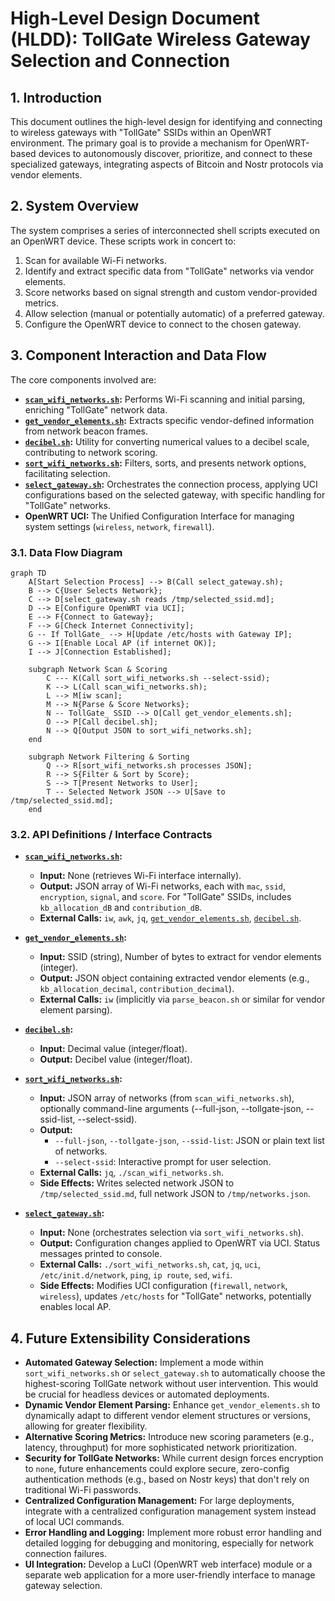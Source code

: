 # High-Level Design Document (HLDD): TollGate Wireless Gateway Selection and Connection

## 1. Introduction

This document outlines the high-level design for identifying and connecting to wireless gateways with "TollGate" SSIDs within an OpenWRT environment. The primary goal is to provide a mechanism for OpenWRT-based devices to autonomously discover, prioritize, and connect to these specialized gateways, integrating aspects of Bitcoin and Nostr protocols via vendor elements.

## 2. System Overview

The system comprises a series of interconnected shell scripts executed on an OpenWRT device. These scripts work in concert to:
1. Scan for available Wi-Fi networks.
2. Identify and extract specific data from "TollGate" networks via vendor elements.
3. Score networks based on signal strength and custom vendor-provided metrics.
4. Allow selection (manual or potentially automatic) of a preferred gateway.
5. Configure the OpenWRT device to connect to the chosen gateway.

## 3. Component Interaction and Data Flow

The core components involved are:

*   **[`scan_wifi_networks.sh`](files/root/scan_wifi_networks.sh):** Performs Wi-Fi scanning and initial parsing, enriching "TollGate" network data.
*   **[`get_vendor_elements.sh`](files/root/get_vendor_elements.sh):** Extracts specific vendor-defined information from network beacon frames.
*   **[`decibel.sh`](files/root/decibel.sh):** Utility for converting numerical values to a decibel scale, contributing to network scoring.
*   **[`sort_wifi_networks.sh`](files/root/sort_wifi_networks.sh):** Filters, sorts, and presents network options, facilitating selection.
*   **[`select_gateway.sh`](files/root/select_gateway.sh):** Orchestrates the connection process, applying UCI configurations based on the selected gateway, with specific handling for "TollGate" networks.
*   **OpenWRT UCI:** The Unified Configuration Interface for managing system settings (`wireless`, `network`, `firewall`).

### 3.1. Data Flow Diagram

```mermaid
graph TD
    A[Start Selection Process] --> B(Call select_gateway.sh);
    B --> C{User Selects Network};
    C --> D[select_gateway.sh reads /tmp/selected_ssid.md];
    D --> E[Configure OpenWRT via UCI];
    E --> F{Connect to Gateway};
    F --> G[Check Internet Connectivity];
    G -- If TollGate_ --> H[Update /etc/hosts with Gateway IP];
    G --> I[Enable Local AP (if internet OK)];
    I --> J[Connection Established];

    subgraph Network Scan & Scoring
        C --- K(Call sort_wifi_networks.sh --select-ssid);
        K --> L(Call scan_wifi_networks.sh);
        L --> M[iw scan];
        M --> N{Parse & Score Networks};
        N -- TollGate_ SSID --> O[Call get_vendor_elements.sh];
        O --> P[Call decibel.sh];
        N --> Q[Output JSON to sort_wifi_networks.sh];
    end

    subgraph Network Filtering & Sorting
        Q --> R[sort_wifi_networks.sh processes JSON];
        R --> S{Filter & Sort by Score};
        S --> T[Present Networks to User];
        T -- Selected Network JSON --> U[Save to /tmp/selected_ssid.md];
    end
```

### 3.2. API Definitions / Interface Contracts

*   **[`scan_wifi_networks.sh`](files/root/scan_wifi_networks.sh):**
    *   **Input:** None (retrieves Wi-Fi interface internally).
    *   **Output:** JSON array of Wi-Fi networks, each with `mac`, `ssid`, `encryption`, `signal`, and `score`. For "TollGate" SSIDs, includes `kb_allocation_dB` and `contribution_dB`.
    *   **External Calls:** `iw`, `awk`, `jq`, [`get_vendor_elements.sh`](files/root/get_vendor_elements.sh), [`decibel.sh`](files/root/decibel.sh).

*   **[`get_vendor_elements.sh`](files/root/get_vendor_elements.sh):**
    *   **Input:** SSID (string), Number of bytes to extract for vendor elements (integer).
    *   **Output:** JSON object containing extracted vendor elements (e.g., `kb_allocation_decimal`, `contribution_decimal`).
    *   **External Calls:** `iw` (implicitly via `parse_beacon.sh` or similar for vendor element parsing).

*   **[`decibel.sh`](files/root/decibel.sh):**
    *   **Input:** Decimal value (integer/float).
    *   **Output:** Decibel value (integer/float).

*   **[`sort_wifi_networks.sh`](files/root/sort_wifi_networks.sh):**
    *   **Input:** JSON array of networks (from `scan_wifi_networks.sh`), optionally command-line arguments (--full-json, --tollgate-json, --ssid-list, --select-ssid).
    *   **Output:**
        *   `--full-json`, `--tollgate-json`, `--ssid-list`: JSON or plain text list of networks.
        *   `--select-ssid`: Interactive prompt for user selection.
    *   **External Calls:** `jq`, `./scan_wifi_networks.sh`.
    *   **Side Effects:** Writes selected network JSON to `/tmp/selected_ssid.md`, full network JSON to `/tmp/networks.json`.

*   **[`select_gateway.sh`](files/root/select_gateway.sh):**
    *   **Input:** None (orchestrates selection via `sort_wifi_networks.sh`).
    *   **Output:** Configuration changes applied to OpenWRT via UCI. Status messages printed to console.
    *   **External Calls:** `./sort_wifi_networks.sh`, `cat`, `jq`, `uci`, `/etc/init.d/network`, `ping`, `ip route`, `sed`, `wifi`.
    *   **Side Effects:** Modifies UCI configuration (`firewall`, `network`, `wireless`), updates `/etc/hosts` for "TollGate" networks, potentially enables local AP.

## 4. Future Extensibility Considerations

*   **Automated Gateway Selection:** Implement a mode within `sort_wifi_networks.sh` or `select_gateway.sh` to automatically choose the highest-scoring TollGate network without user intervention. This would be crucial for headless devices or automated deployments.
*   **Dynamic Vendor Element Parsing:** Enhance `get_vendor_elements.sh` to dynamically adapt to different vendor element structures or versions, allowing for greater flexibility.
*   **Alternative Scoring Metrics:** Introduce new scoring parameters (e.g., latency, throughput) for more sophisticated network prioritization.
*   **Security for TollGate Networks:** While current design forces encryption to `none`, future enhancements could explore secure, zero-config authentication methods (e.g., based on Nostr keys) that don't rely on traditional Wi-Fi passwords.
*   **Centralized Configuration Management:** For large deployments, integrate with a centralized configuration management system instead of local UCI commands.
*   **Error Handling and Logging:** Implement more robust error handling and detailed logging for debugging and monitoring, especially for network connection failures.
*   **UI Integration:** Develop a LuCI (OpenWRT web interface) module or a separate web application for a more user-friendly interface to manage gateway selection.
